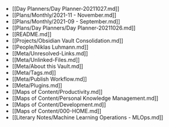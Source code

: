 - [[Day Planners/Day Planner-20211027.md]]
- [[Plans/Monthly/2021-11 - November.md]]
- [[Plans/Monthly/2021-09 - September.md]]
- [[Plans/Day Planners/Day Planner-20211026.md]]
- [[README.md]]
- [[Projects/Obsidian Vault Consolidation.md]]
- [[People/Niklas Luhmann.md]]
- [[Meta/Unresolved-Links.md]]
- [[Meta/Unlinked-Files.md]]
- [[Meta/About this Vault.md]]
- [[Meta/Tags.md]]
- [[Meta/Publish Workflow.md]]
- [[Meta/Plugins.md]]
- [[Maps of Content/Productivity.md]]
- [[Maps of Content/Personal Knowledge Management.md]]
- [[Maps of Content/Development.md]]
- [[Maps of Content/000-HOME.md]]
- [[Literary Notes/Machine Learning Operations - MLOps.md]]